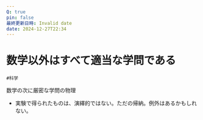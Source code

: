 ```yaml
---
Q: true
pin: false
最終更新日時: Invalid date
date: 2024-12-27T22:34
---
```

# 数学以外はすべて適当な学問である

`#科学`

数学の次に厳密な学問の物理

- 実験で得られたものは、演繹的ではない。ただの帰納。例外はあるかもしれない。